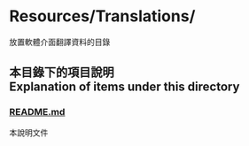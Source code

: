 # Resources/Translations/
放置軟體介面翻譯資料的目錄

## 本目錄下的項目說明<br />Explanation of items under this directory
### [README.md](README.md)
本說明文件
